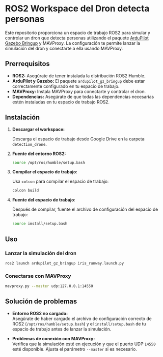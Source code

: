 # ROS2 Workspace del Dron detecta personas

Este repositorio proporciona un espacio de trabajo ROS2 para simular y controlar un dron que detecta personas utilizando el paquete [ArduPilot Gazebo Bringup](https://github.com/ardupilot/ardupilot_gz_bringup) y MAVProxy. La configuración te permite lanzar la simulación del dron y conectarte a ella usando MAVProxy.

## Prerrequisitos

- **ROS2:** Asegúrate de tener instalada la distribución ROS2 Humble.
- **ArduPilot y Gazebo:** El paquete `ardupilot_gz_bringup` debe estar correctamente configurado en tu espacio de trabajo.
- **MAVProxy:** Instala MAVProxy para conectarte y controlar el dron.
- **Dependencias:** Asegúrate de que todas las dependencias necesarias estén instaladas en tu espacio de trabajo ROS2.

## Instalación

1. **Descargar el workspace:**

   Descarga el espacio de trabajo desde Google Drive en la carpeta `detection_drone`.

2. **Fuente del entorno ROS2:**

   ```bash
   source /opt/ros/humble/setup.bash
   ```

3. **Compilar el espacio de trabajo:**

   Usa `colcon` para compilar el espacio de trabajo:

   ```bash
   colcon build
   ```

4. **Fuente del espacio de trabajo:**

   Después de compilar, fuente el archivo de configuración del espacio de trabajo:

   ```bash
   source install/setup.bash
   ```

## Uso

### Lanzar la simulación del dron

```bash
ros2 launch ardupilot_gz_bringup iris_runway.launch.py
```

### Conectarse con MAVProxy

```bash
mavproxy.py --master udp:127.0.0.1:14550
```

## Solución de problemas

- **Entorno ROS2 no cargado:**  
  Asegúrate de haber cargado el archivo de configuración correcto de ROS2 (`/opt/ros/humble/setup.bash`) y el `install/setup.bash` de tu espacio de trabajo antes de lanzar la simulación.

- **Problemas de conexión con MAVProxy:**  
  Verifica que la simulación esté en ejecución y que el puerto UDP `14550` esté disponible. Ajusta el parámetro `--master` si es necesario.

